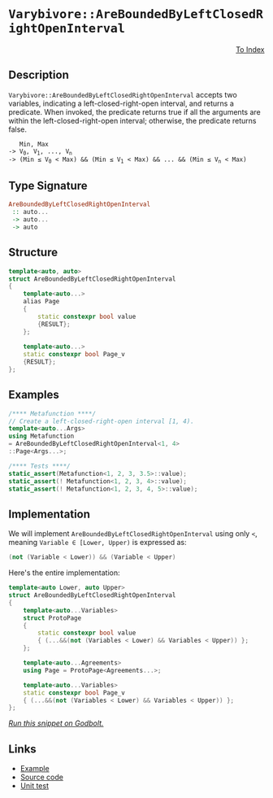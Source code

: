 <!-- Copyright 2024 Feng Mofan
SPDX-License-Identifier: Apache-2.0 -->

# `Varybivore::AreBoundedByLeftClosedRightOpenInterval`

<p style='text-align: right;'><a href="../../../facilities/metafunctions.md#varybivore-are-bounded-by-left-closed-right-open-interval">To Index</a></p>

## Description

`Varybivore::AreBoundedByLeftClosedRightOpenInterval` accepts two variables, indicating a left-closed-right-open interval, and returns a predicate.
When invoked, the predicate returns true if all the arguments are within the left-closed-right-open interval;
otherwise, the predicate returns false.

<pre><code>   Min, Max
-> V<sub>0</sub>, V<sub>1</sub>, ..., V<sub>n</sub>
-> (Min &le; V<sub>0</sub> &lt; Max) && (Min &le; V<sub>1</sub> &lt; Max) && ... && (Min &le; V<sub>n</sub> &lt; Max)</code></pre>

## Type Signature

```Haskell
AreBoundedByLeftClosedRightOpenInterval
 :: auto...
 -> auto...
 -> auto
```

## Structure

```C++
template<auto, auto>
struct AreBoundedByLeftClosedRightOpenInterval
{
    template<auto...>
    alias Page
    {
        static constexpr bool value
        {RESULT};
    };
    
    template<auto...>
    static constexpr bool Page_v
    {RESULT};
};
```

## Examples

```C++
/**** Metafunction ****/
// Create a left-closed-right-open interval [1, 4).
template<auto...Args>
using Metafunction
= AreBoundedByLeftClosedRightOpenInterval<1, 4>
::Page<Args...>;

/**** Tests ****/
static_assert(Metafunction<1, 2, 3, 3.5>::value);
static_assert(! Metafunction<1, 2, 3, 4>::value);
static_assert(! Metafunction<1, 2, 3, 4, 5>::value);
```

## Implementation

We will implement `AreBoundedByLeftClosedRightOpenInterval` using only `<`, meaning <code>Variable &in; [Lower, Upper)</code> is expressed as:

```C++
(not (Variable < Lower)) && (Variable < Upper)
```

Here's the entire implementation:

```C++
template<auto Lower, auto Upper>
struct AreBoundedByLeftClosedRightOpenInterval
{
    template<auto...Variables>
    struct ProtoPage
    {
        static constexpr bool value
        { (...&&(not (Variables < Lower) && Variables < Upper)) };
    };

    template<auto...Agreements>
    using Page = ProtoPage<Agreements...>;

    template<auto...Variables>
    static constexpr bool Page_v
    { (...&&(not (Variables < Lower) && Variables < Upper)) };
};
```

[*Run this snippet on Godbolt.*](https://godbolt.org/#z:OYLghAFBqd5QCxAYwPYBMCmBRdBLAF1QCcAaPECAMzwBtMA7AQwFtMQByARg9KtQYEAysib0QXACx8BBAKoBnTAAUAHpwAMvAFYTStJg1DIApACYAQuYukl9ZATwDKjdAGFUtAK4sGIAKwAzKSuADJ4DJgAcj4ARpjEIIEA7KQADqgKhE4MHt6%2BAcEZWY4C4ZExLPGJKbaY9qUMQgRMxAR5Pn5BdQ05za0E5dFxCUmpCi1tHQXdEwNDldVjAJS2qF7EyOwcAPQAVAeHR8cnhzsmGgCC%2B4cA1ACSLGn0bIJMjbdH51c3p3%2Bn30uF0uBEwTwMoJMgTcTC8RFuoVQAHcEqRbrD4XI0mkElDsMCJsQvA5bpdiJgLOsGFh0BYAJ6hTBUdq0TKYdAAJTwwAQBAA8jiGPdBAkAG5iYEmZJWK63OW3UHg96YKEwuGoAB0WoAaq08ExYvQFHjgfLboTiQRbspiKgiMomMAVbL5VKZZczWa5o5kLc0AwJphVGliLdYqhPLdxd5nR7PXK3bcIFqNeYAGzpiAMO1J3XEfWGzAKW6qhHIhLLEtmDPV255gtGkvQ25YnHEZaVqUAESh7rN3d7kpdcsVz2Vqoxmq1l2A5LBjAIxsC%2BOHty8WSM1sdmCbXettvt29VM7nr0XKZNgXdpvlo4hKuhk5T9YNRpNq%2B9eF9/sDwdD4cjB0nQAfVFG8E2lJML2rTNsytCAX0LYtS0RFF2yrGs0zrPVXyLJs3BbbEK07ZIeyvSVSMHK5gV%2Bf5jkBWjbmwVRWGeHcvhouiASHa4jluABZTAWioLwGAcHJPjOGidluNxyWVdFbnoZkAFpkFZJR0BU/MeQIFTUEFW4IlBYhoxLfwLC4NFJGWVMrjvcdH3VFMyWAJcV0udcImAAShKYESxMaSVAj3MkKSpGl6UZZk3A09kuV0gVGGFEzo1VKzbkkd9LhAEAgIfNxXIUC9lyooEfj4gAVItF0kg5AU/ZBgKYBQlDaCBBOE0TxIEdK0TMNFgluQINX8PFcujLxMGWMrGua1qEgICAwDAXyusCnI%2BtuAbhus8aQEm6bZpaH15rapaVrW/zuqC6EMp2obpFuMblwmsQppmq8OFWWhOH8Xg/A4LRSFQTg3GsaxzXWTYd3MQIeFIAhNG%2B1YAGsAkkDUNAADjMMwAE58a4fwcexrhkmSaRfo4SReBYCQNA0UhAeB0GOF4BQQCZpGge%2B0g4FgGBEBAdYCDSOFyEoNAnjoBIolYbZVGxtMVLTSRbmAZBfSkDUzF4dlCBIPB0D0fhBBEMR2CkGRBEUFR1F50hdCspFiCYNJOB4H6/oB5GQc4Pk4XFq1UCoW4lZVtWNa124dbMJMPBl%2BhQzhrhll4HmtFWCAkGltJZbICgIDzguQGAKQBpoWgTM5iBYj92IIlaOlPd4RvmGIOk%2BVibRMAcVvSGls8%2BQYWgW8drBYi8YAYVoWhOe4XgsBYQxgHECe8HJcTRSLP2gz7uFtgR4z6j92g8FiN3O48LA/YIfN6cX0gd%2BIcMlC7MFV/PoxkdWKgDDctqPAmAkRJUBgjM2whRDiGtpAu2ag/bO30KvFAENLD6AvpzSAqwDKNAXipCY6AoRdlMJYawZhWYv3zFgLBEBVh2D7o0Fw1Jph%2BCsmECIwwqijCssUbIAhWF6D4Y0BYIxEhWQYT1Jokx2ieE6HoSRjR%2BhtFEdw8RtgZGCIkTI1RSw05rA2FsCQ3sOD/WZn7Nm4dlaq3VprbWmN44QFwIbFOZh4bp0Rr/VYCBMBMCwIkOhpB0aSBGvjFIkgNCSDMJINMjN/BpnxvoTgtNSD03hhqNMXA0zY3xmTNM/hJDEzCWmcxjs2Ycy5p43m2chY5xFkHCWRcS7J3lmwTgrQWCimSCpJgfoDCbi4PjDUXAsb63wEQahptZAWxgdIOBSgEGO10ANV27tW4mLMSzXgbNA5izhLcUOVjI7q3UqvWOQyRkaATqgJOCQqyBDMB4zOfM6nNNRE0m5%2Bdk4oH6eXImTMq410oPXR27dm4DzBZ3buvd%2B5PyHguEeY8/aT2nrPeeA9l5f22MDfAW9HA7wXsDfeyBD4DxPtTYG59L7NxvtijOD8B4vzfpgD%2BK8jDf1ANUvgACFBAJAWAgekCZlWzmbIeBDtgbLOQT/UhVh0FUtoTgtIeDOAEIIEQkKsryGUISNQ3e2CeiMJyMw9wciCjsOpLonh6RMj8NyGathNqSg5CteoxRfRNEOoUfUI1AhlGDE4Ysa1cwpheu0fMQNYjjEGJhtG6mmyLGcCOTYvpZzBnDKxkmZxEz7lpwzl40gPi/GjECdTFJaShmROSP4fGFNAhRJiYU0prNOAVO5r/fmtSkCi2DpLYunyC6tO2B0qOLAFCil9KKdN94JhjJccbKZ5toEiptvIBZEqdBJFIKsj2i8Nm%2BzKQHBpIcw6qFHeOyd07lQTGubc1xgRAhPI7a8gdyc%2B1vMSBO7EoFBnARnQQYCZ65l0CBXXBuTdO4Qog13HujCB7wsEIi8eOLMBTxnmIdFT9MXsrpaQXFRqCV71UAfUEZKRQUt4FSq%2BdJaV3wZU/JlbJWVf28h2/%2BjpeXANAYKQV0zl0SFFbbddiCt2/NQWQ%2BVmD4BKpVbsQh4m5UWAodsqhxt9WBPdc4CArgtEhEtZGtRQjbWNF08Il1Bm9GGqkf63TmnpERoqFG8Nob8iOpDQGxzhn9EKGhkY/R8aD0to4OHc9E6oxXtBDepx4ySC5qfdU7xvj/GUBMeWkABMNQPv8CTQpjMH3JGyc27ZrbbCVOeR2IJIBJD%2BA1ETCmjNsaSCJlwXG1YkkcECIF4r7MqlZxMXrIr/sevldWC/LIzhJBAA%3D%3D)

## Links

- [Example](../../../code/facilities/metafunctions/varybivore/are_bounded_by_left_closed_right_open_interval/implementation.hpp)
- [Source code](../../../../conceptrodon/varybivore/are_bounded_by_left_closed_right_open_interval.hpp)
- [Unit test](../../../../tests/unit/metafunctions/varybivore/are_bounded_by_left_closed_right_open_interval.test.hpp)
